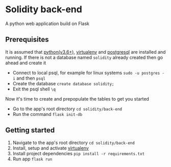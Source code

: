 # Solidity back-end

A python web application build on Flask

## Prerequisites
It is assumed that [python(v3.6+)](https://www.python.org/downloads/),  [virtualenv](https://packaging.python.org/guides/installing-using-pip-and-virtualenv/) and [postgresql](https://www.postgresql.org/download/) are installed and running.
If there is not a database named `solidity` already created then go ahead and create it 
* Connect to local psql, for example for linux systems `sudo -u postgres -i` and then `psql`
* Create the database `create database solidity;`
* Exit the psql shell `\q`

Now it's time to create and prepopulate the tables to get you started 
* Go to the app's root directory `cd solidity/back-end`
* Run the command `flask init-db`

## Getting started
1. Navigate to the app's root directory `cd solidity/back-end`
2. Install, setup and activate [virtualenv](https://packaging.python.org/guides/installing-using-pip-and-virtualenv/)
3. Install project dependencies `pip install -r requirements.txt`
4. Run app `flask run`
